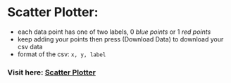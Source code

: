 # Scatter Plotter:
- each data point has one of two labels, 0 _blue points_ or 1 _red points_
- keep adding your points then press (Download Data) to download your csv data
- format of the csv: ```x, y, label```
### Visit here: <a href="https://kazbrekker1.github.io/scatterPlotter" target="_blank">Scatter Plotter</a>
